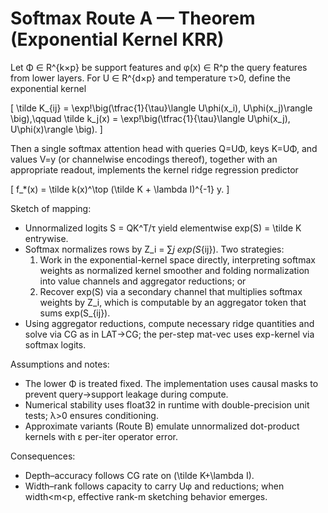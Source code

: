 # Softmax Route A — Theorem (Exponential Kernel KRR)

Let Φ ∈ R^{k×p} be support features and φ(x) ∈ R^p the query features from lower layers. For U ∈ R^{d×p} and temperature τ>0, define the exponential kernel

\[ \tilde K_{ij} = \exp\!\big(\tfrac{1}{\tau}\langle U\phi(x_i), U\phi(x_j)\rangle \big),\qquad \tilde k_j(x) = \exp\!\big(\tfrac{1}{\tau}\langle U\phi(x_j), U\phi(x)\rangle \big). \]

Then a single softmax attention head with queries Q=UΦ, keys K=UΦ, and values V=y (or channelwise encodings thereof), together with an appropriate readout, implements the kernel ridge regression predictor

\[ f_*(x) = \tilde k(x)^\top (\tilde K + \lambda I)^{-1} y. \]

Sketch of mapping:

- Unnormalized logits S = QK^T/τ yield elementwise exp(S) = \tilde K entrywise.
- Softmax normalizes rows by Z_i = ∑_j exp(S_{ij}). Two strategies:
  1) Work in the exponential-kernel space directly, interpreting softmax weights as normalized kernel smoother and folding normalization into value channels and aggregator reductions; or
  2) Recover exp(S) via a secondary channel that multiplies softmax weights by Z_i, which is computable by an aggregator token that sums exp(S_{ij}).
- Using aggregator reductions, compute necessary ridge quantities and solve via CG as in LAT→CG; the per-step mat-vec uses exp-kernel via softmax logits.

Assumptions and notes:

- The lower Φ is treated fixed. The implementation uses causal masks to prevent query→support leakage during compute.
- Numerical stability uses float32 in runtime with double-precision unit tests; λ>0 ensures conditioning.
- Approximate variants (Route B) emulate unnormalized dot-product kernels with ε per-iter operator error.

Consequences:

- Depth–accuracy follows CG rate on \(\tilde K+\lambda I\).
- Width–rank follows capacity to carry Uφ and reductions; when width<m<p, effective rank-m sketching behavior emerges.
